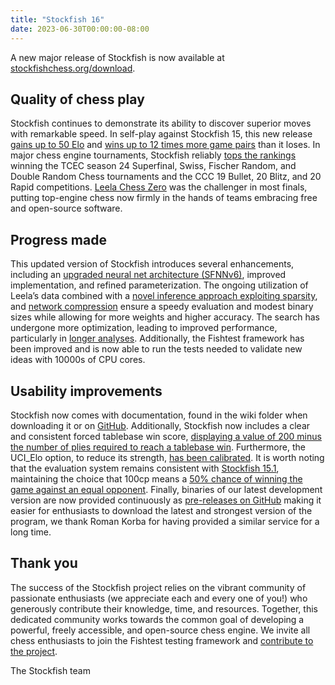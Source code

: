 ```yaml
---
title: "Stockfish 16"
date: 2023-06-30T00:00:00-08:00
---
```


A new major release of Stockfish is now available at [stockfishchess.org/download](/download).

## Quality of chess play

Stockfish continues to demonstrate its ability to discover superior moves with remarkable speed. In self-play against Stockfish 15, this new release [gains up to 50 Elo][1] and [wins up to 12 times more game pairs][2] than it loses. In major chess engine tournaments, Stockfish reliably [tops the rankings][3] winning the TCEC season 24 Superfinal, Swiss, Fischer Random, and Double Random Chess tournaments and the CCC 19 Bullet, 20 Blitz, and 20 Rapid competitions. [Leela Chess Zero][4] was the challenger in most finals, putting top-engine chess now firmly in the hands of teams embracing free and open-source software.

## Progress made

This updated version of Stockfish introduces several enhancements, including an [upgraded neural net architecture (SFNNv6)][5], improved implementation, and refined parameterization. The ongoing utilization of Leela’s data combined with a [novel inference approach exploiting sparsity][6], and [network compression][7] ensure a speedy evaluation and modest binary sizes while allowing for more weights and higher accuracy. The search has undergone more optimization, leading to improved performance, particularly in [longer analyses][8]. Additionally, the Fishtest framework has been improved and is now able to run the tests needed to validate new ideas with 10000s of CPU cores.

## Usability improvements

Stockfish now comes with documentation, found in the wiki folder when downloading it or on [GitHub][9]. Additionally, Stockfish now includes a clear and consistent forced tablebase win score, [displaying a value of 200 minus the number of plies required to reach a tablebase win][10]. Furthermore, the UCI_Elo option, to reduce its strength, [has been calibrated][11]. It is worth noting that the evaluation system remains consistent with [Stockfish 15.1][12], maintaining the choice that 100cp means a [50% chance of winning the game against an equal opponent][13]. Finally, binaries of our latest development version are now provided continuously as [pre-releases on GitHub][14] making it easier for enthusiasts to download the latest and strongest version of the program, we thank Roman Korba for having provided a similar service for a long time.

## Thank you

The success of the Stockfish project relies on the vibrant community of passionate enthusiasts (we appreciate each and every one of you!) who generously contribute their knowledge, time, and resources. Together, this dedicated community works towards the common goal of developing a powerful, freely accessible, and open-source chess engine. We invite all chess enthusiasts to join the Fishtest testing framework and [contribute to the project][15].

The Stockfish team

[1]: https://tests.stockfishchess.org/tests/view/649409f0dc7002ce609c99cc  
[2]: https://tests.stockfishchess.org/tests/view/649409d7dc7002ce609c99c6  
[3]: https://en.wikipedia.org/wiki/Stockfish_(chess)#Competition_results  
[4]: https://lczero.org/  
[5]: https://github.com/official-stockfish/Stockfish/commit/c1fff71  
[6]: https://github.com/official-stockfish/Stockfish/commit/38e6166  
[7]: https://github.com/official-stockfish/Stockfish/commit/a46087e  
[8]: https://github.com/official-stockfish/Stockfish/commit/472e726  
[9]: https://github.com/official-stockfish/Stockfish/wiki/  
[10]: https://github.com/official-stockfish/Stockfish/commit/def2966  
[11]: https://github.com/official-stockfish/Stockfish/commit/a08b8d4  
[12]: https://github.com/official-stockfish/Stockfish/commit/52e84e4  
[13]: https://github.com/official-stockfish/Stockfish/wiki/Stockfish-FAQ#interpretation-of-the-stockfish-evaluation  
[14]: https://github.com/official-stockfish/Stockfish/releases?q=prerelease%3Atrue  
[15]: https://stockfishchess.org/get-involved/  


